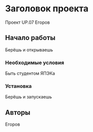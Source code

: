 # Заголовок проекта

Проект UP.07 Егоров

## Начало работы

Берёшь и открываешь

### Необходимые условия

Быть студентом ЯПЭКа

### Установка

Берёшь и запускаешь


## Авторы

Егоров
